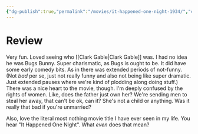 ```yaml
---
{"dg-publish":true,"permalink":"/movies/it-happened-one-night-1934/","created":"2024-05-24","updated":"2024-06-01"}
---
```



# Review

Very fun. Loved seeing who [[Clark Gable\|Clark Gable]] was. I had no idea he was Bugs Bunny. Super charismatic, as Bugs is ought to be. It did have some early comedy bits. As in there was extended periods of not-funny. (Not *bad* per se, just not really funny and also not being like super dramatic. Just extended pauses where we're kind of plodding along doing stuff.) There was a nice heart to the movie, though. I'm deeply confused by the rights of women. Like, does the father just own her? We're sending men to steal her away, that can't be ok, can it? She's not a child or anything. Was it really that bad if you're unmarried?

Also, love the literal most nothing movie title I have ever seen in my life. You hear "It Happened One Night". What *even* does that mean?
